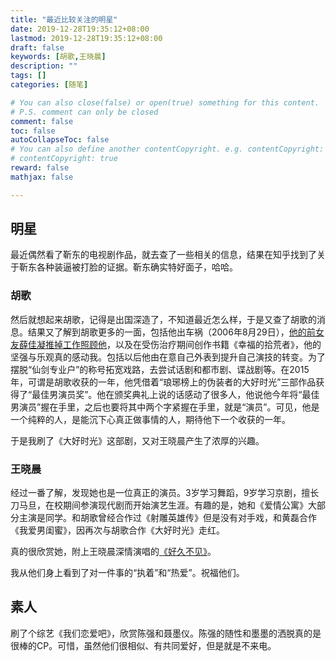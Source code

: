 ```yaml
---
title: "最近比较关注的明星"
date: 2019-12-28T19:35:12+08:00
lastmod: 2019-12-28T19:35:12+08:00
draft: false
keywords: [胡歌,王晓晨]
description: ""
tags: []
categories: [随笔]

# You can also close(false) or open(true) something for this content.
# P.S. comment can only be closed
comment: false
toc: false
autoCollapseToc: false
# You can also define another contentCopyright. e.g. contentCopyright: "This is another copyright."
# contentCopyright: true
reward: false
mathjax: false

---
```


## 明星

最近偶然看了靳东的电视剧作品，就去查了一些相关的信息，结果在知乎找到了关于靳东各种装逼被打脸的证据。靳东确实特好面子，哈哈。

### 胡歌

然后就想起来胡歌，记得是出国深造了，不知道最近怎么样，于是又查了胡歌的消息。结果又了解到胡歌更多的一面，包括他出车祸（2006年8月29日），[他的前女友薛佳凝推掉工作照顾他][1]，以及在受伤治疗期间创作书籍《幸福的拾荒者》，他的坚强与乐观真的感动我。包括以后他由在意自己外表到提升自己演技的转变。为了摆脱“仙剑专业户”的称号拓宽戏路，去尝试话剧和都市剧、谍战剧等。在2015年，可谓是胡歌收获的一年，他凭借着“琅琊榜上的伪装者的大好时光”三部作品获得了“最佳男演员奖”。他在颁奖典礼上说的话感动了很多人，他说他今年将“最佳男演员”握在手里，之后也要将其中两个字紧握在手里，就是“演员”。可见，他是一个纯粹的人，是能沉下心真正做事情的人，期待他下一个收获的一年。

于是我刷了《大好时光》这部剧，又对王晓晨产生了浓厚的兴趣。

### 王晓晨

经过一番了解，发现她也是一位真正的演员。3岁学习舞蹈，9岁学习京剧，擅长刀马旦，在校期间参演现代剧而开始演艺生涯。有趣的是，她和《爱情公寓》大部分主演是同学。和胡歌曾经合作过《射雕英雄传》但是没有对手戏，和黄磊合作《我爱男闺蜜》，因再次与胡歌合作《大好时光》走红。

真的很欣赏她，附上王晓晨深情演唱的[《好久不见》][2]。

我从他们身上看到了对一件事的“执着”和“热爱”。祝福他们。

## 素人

刷了个综艺《我们恋爱吧》，欣赏陈强和聂墨仪。陈强的随性和墨墨的洒脱真的是很棒的CP。可惜，虽然他们很相似、有共同爱好，但是就是不来电。

[1]: http://www.chinadaily.com.cn/interface/yidian/161776/2016-01-08/cd_22991085.html
[2]: https://v.youku.com/v_show/id_XNDQ3OTMzMDM0NA==.html?spm=user.playlsit.page.98